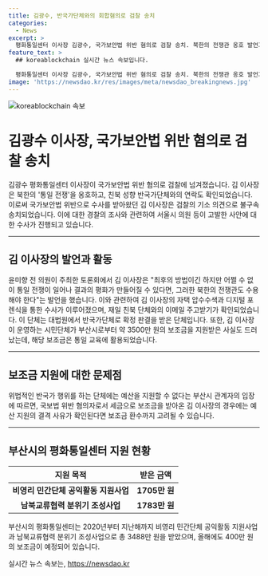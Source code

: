 ```yaml
---
title: 김광수, 반국가단체와의 회합혐의로 검찰 송치
categories:
  - News
excerpt: >
  평화통일센터 이사장 김광수, 국가보안법 위반 혐의로 검찰 송치. 북한의 전쟁관 옹호 발언과 친북 성향 단체와의 연락이 논란. 부산시에서 3500만원 보조금 받아 세금으로 운영. 국보법 위반으로 보조금 지급 논란.
feature_text: >
  ## koreablockchain 실시간 뉴스 속보입니다.

  평화통일센터 이사장 김광수, 국가보안법 위반 혐의로 검찰 송치. 북한의 전쟁관 옹호 발언과 친북 성향 단체와의 연락이 논란. 부산시에서 3500만원 보조금 받아 세금으로 운영. 국보법 위반으로 보조금 지급 논란.
image: 'https://newsdao.kr/res/images/meta/newsdao_breakingnews.jpg'
---
```


<p><img src="https://newsdao.kr/res/images/meta/newsdao_breakingnews.jpg" alt="koreablockchain 속보" /></p>

<h1>김광수 이사장, 국가보안법 위반 혐의로 검찰 송치</h1>

<p data-ke-size="size16">김광수 평화통일센터 이사장이 국가보안법 위반 혐의로 검찰에 넘겨졌습니다. 김 이사장은 북한의 '통일 전쟁'을 옹호하고, 친북 성향 반국가단체와의 연락도 확인되었습니다. 이로써 국가보안법 위반으로 수사를 받아왔던 김 이사장은 검찰의 기소 의견으로 불구속 송치되었습니다. 이에 대한 경찰의 조사와 관련하여 서울시 의원 등이 고발한 사안에 대한 수사가 진행되고 있습니다.</p>

<hr>

<h2 data-ke-size="size26">김 이사장의 발언과 활동</h2>

<p data-ke-size="size16">윤미향 전 의원이 주최한 토론회에서 김 이사장은 "최후의 방법이긴 하지만 어쩔 수 없이 통일 전쟁이 일어나 결과의 평화가 만들어질 수 있다면, 그러한 북한의 전쟁관도 수용해야 한다"는 발언을 했습니다. 이와 관련하여 김 이사장의 자택 압수수색과 디지털 포렌식을 통한 수사가 이루어졌으며, 재일 친북 단체와의 이메일 주고받기가 확인되었습니다. 이 단체는 대법원에서 반국가단체로 확정 판결을 받은 단체입니다. 또한, 김 이사장이 운영하는 시민단체가 부산시로부터 약 3500만 원의 보조금을 지원받은 사실도 드러났는데, 해당 보조금은 통일 교육에 활용되었습니다.</p>

<hr>

<h2 data-ke-size="size26">보조금 지원에 대한 문제점</h2>

<p data-ke-size="size16">위법적인 반국가 행위를 하는 단체에는 예산을 지원할 수 없다는 부산시 관계자의 입장에 따르면, 국보법 위반 혐의자로서 세금으로 보조금을 받아온 김 이사장의 경우에는 예산 지원의 결격 사유가 확인된다면 보조금 환수까지 고려될 수 있습니다.</p>

<hr>

<h2 data-ke-size="size26">부산시의 평화통일센터 지원 현황</h2>

<table>
    <thead>
        <tr>
            <th style="text-align: center;">지원 목적</th>
            <th style="text-align: center;">받은 금액</th>
        </tr>
    </thead>
    <tbody>
        <tr>
            <td style="text-align: center;"><b>비영리 민간단체 공익활동 지원사업</b></td>
            <td style="text-align: center;"><b>1705만 원</b></td>
        </tr>
        <tr>
            <td style="text-align: center;"><b>남북교류협력 분위기 조성사업</b></td>
            <td style="text-align: center;"><b>1783만 원</b></td>
        </tr>
    </tbody>
</table>

<p data-ke-size="size16">부산시의 평화통일센터는 2020년부터 지난해까지 비영리 민간단체 공익활동 지원사업과 남북교류협력 분위기 조성사업으로 총 3488만 원을 받았으며, 올해에도 400만 원의 보조금이 예정되어 있습니다.</p>
실시간 뉴스 속보는, <a href="https://newsdao.kr" rel="dofollow">https://newsdao.kr</a>


